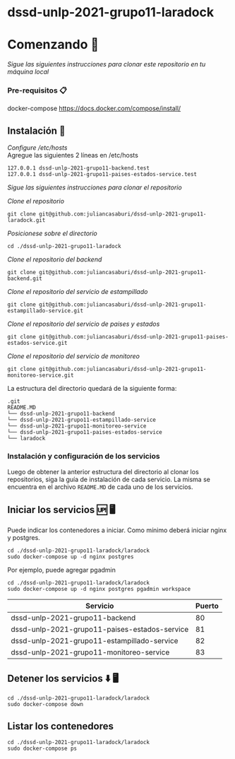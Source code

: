 # dssd-unlp-2021-grupo11-laradock

# Comenzando 🚀

_Sigue las siguientes instrucciones para clonar este repositorio en tu máquina local_

### Pre-requisitos 📋

docker-compose
https://docs.docker.com/compose/install/

## Instalación 🔧

_Configure /etc/hosts_  
Agregue las siguientes 2 líneas en /etc/hosts

```
127.0.0.1 dssd-unlp-2021-grupo11-backend.test
127.0.0.1 dssd-unlp-2021-grupo11-paises-estados-service.test
```

_Sigue las siguientes instrucciones para clonar el repositorio_

_Clone el repositorio_

```
git clone git@github.com:juliancasaburi/dssd-unlp-2021-grupo11-laradock.git
```

_Posicionese sobre el directorio_
```
cd ./dssd-unlp-2021-grupo11-laradock
```

_Clone el repositorio del backend_

```
git clone git@github.com:juliancasaburi/dssd-unlp-2021-grupo11-backend.git
```

_Clone el repositorio del servicio de estampillado_

```
git clone git@github.com:juliancasaburi/dssd-unlp-2021-grupo11-estampillado-service.git
```

_Clone el repositorio del servicio de paises y estados_

```
git clone git@github.com:juliancasaburi/dssd-unlp-2021-grupo11-paises-estados-service.git
```

_Clone el repositorio del servicio de monitoreo_

```
git clone git@github.com:juliancasaburi/dssd-unlp-2021-grupo11-monitoreo-service.git
```

La estructura del directorio quedará de la siguiente forma:

```
.git
README.MD
└── dssd-unlp-2021-grupo11-backend
└── dssd-unlp-2021-grupo11-estampillado-service
└── dssd-unlp-2021-grupo11-monitoreo-service
└── dssd-unlp-2021-grupo11-paises-estados-service
└── laradock
```

### Instalación y configuración de los servicios
Luego de obtener la anterior estructura del directorio al clonar los repositorios, siga la guía de instalación de cada servicio. La misma se encuentra en el archivo ```README.MD``` de cada uno de los servicios.

## Iniciar los servicios 🆙 🖥️ 
Puede indicar los contenedores a iniciar. Como mínimo deberá iniciar nginx y postgres.
```
cd ./dssd-unlp-2021-grupo11-laradock/laradock
sudo docker-compose up -d nginx postgres
```

Por ejemplo, puede agregar pgadmin

```
cd ./dssd-unlp-2021-grupo11-laradock/laradock
sudo docker-compose up -d nginx postgres pgadmin workspace
```

| Servicio                                      	| Puerto 	|
|-----------------------------------------------	|--------	|
| dssd-unlp-2021-grupo11-backend                	| 80     	|
| dssd-unlp-2021-grupo11-paises-estados-service 	| 81     	|
| dssd-unlp-2021-grupo11-estampillado-service   	| 82     	|
| dssd-unlp-2021-grupo11-monitoreo-service   	    | 83    	|

## Detener los servicios ⬇️ 🖥️
```
cd ./dssd-unlp-2021-grupo11-laradock/laradock
sudo docker-compose down
```

## Listar los contenedores
```
cd ./dssd-unlp-2021-grupo11-laradock/laradock
sudo docker-compose ps
```
